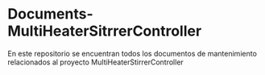 # Documents-MultiHeaterSitrrerController
En este repositorio se encuentran todos los documentos de mantenimiento relacionados al proyecto MultiHeaterStirrerController

